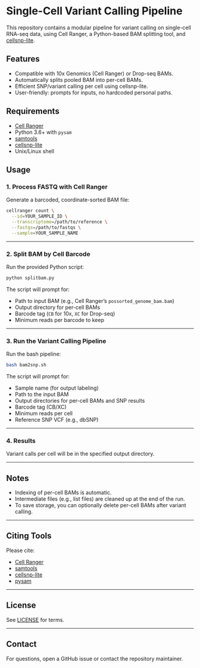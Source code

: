 # Single-Cell Variant Calling Pipeline

This repository contains a modular pipeline for variant calling on single-cell RNA-seq data, using Cell Ranger, a Python-based BAM splitting tool, and [cellsnp-lite](https://github.com/single-cell-genetics/cellsnp-lite).

## Features

- Compatible with 10x Genomics (Cell Ranger) or Drop-seq BAMs.
- Automatically splits pooled BAM into per-cell BAMs.
- Efficient SNP/variant calling per cell using cellsnp-lite.
- User-friendly: prompts for inputs, no hardcoded personal paths.

## Requirements

- [Cell Ranger](https://support.10xgenomics.com/)
- Python 3.6+ with `pysam`
- [samtools](http://www.htslib.org/)
- [cellsnp-lite](https://github.com/single-cell-genetics/cellsnp-lite)
- Unix/Linux shell

## Usage

### 1. Process FASTQ with Cell Ranger

Generate a barcoded, coordinate-sorted BAM file:

```bash
cellranger count \
  --id=YOUR_SAMPLE_ID \
  --transcriptome=/path/to/reference \
  --fastqs=/path/to/fastqs \
  --sample=YOUR_SAMPLE_NAME
```

---

### 2. Split BAM by Cell Barcode

Run the provided Python script:

```bash
python splitbam.py
```

The script will prompt for:
- Path to input BAM (e.g., Cell Ranger’s `possorted_genome_bam.bam`)
- Output directory for per-cell BAMs
- Barcode tag (`CB` for 10x, `XC` for Drop-seq)
- Minimum reads per barcode to keep

---

### 3. Run the Variant Calling Pipeline

Run the bash pipeline:

```bash
bash bam2snp.sh
```

The script will prompt for:
- Sample name (for output labeling)
- Path to the input BAM
- Output directories for per-cell BAMs and SNP results
- Barcode tag (CB/XC)
- Minimum reads per cell
- Reference SNP VCF (e.g., dbSNP)

---

### 4. Results

Variant calls per cell will be in the specified output directory.

---

## Notes

- Indexing of per-cell BAMs is automatic.
- Intermediate files (e.g., list files) are cleaned up at the end of the run.
- To save storage, you can optionally delete per-cell BAMs after variant calling.

---

## Citing Tools

Please cite:
- [Cell Ranger](https://support.10xgenomics.com/)
- [samtools](http://www.htslib.org/)
- [cellsnp-lite](https://github.com/single-cell-genetics/cellsnp-lite)
- [pysam](https://github.com/pysam-developers/pysam)

---

## License

See [LICENSE](LICENSE) for terms.

---

## Contact

For questions, open a GitHub issue or contact the repository maintainer.

